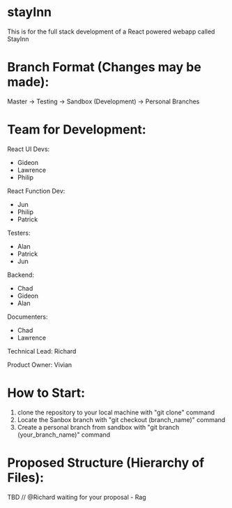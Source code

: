 # stayInn
This is for the full stack development of a React powered webapp called StayInn

# Branch Format (Changes may be made):

Master -> Testing -> Sandbox (Development) -> Personal Branches

# Team for Development: 

React UI Devs:
- Gideon
- Lawrence
- Philip

React Function Dev:
- Jun
- Philip
- Patrick

Testers:
- Alan
- Patrick
- Jun

Backend:
- Chad
- Gideon
- Alan

Documenters:
- Chad
- Lawrence

Technical Lead: Richard

Product Owner: Vivian

# How to Start:

1. clone the repository to your local machine with "git clone" command
2. Locate the Sanbox branch with "git checkout (branch_name)" command
3. Create a personal branch from sandbox with "git branch (your_branch_name)" command

# Proposed Structure (Hierarchy of Files):

TBD // @Richard waiting for your proposal - Rag

